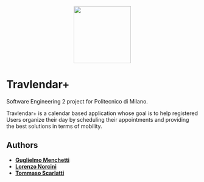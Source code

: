 <p align="center">
  <img src="https://github.com/gmenchetti/TravlendarPlus/tree/master/Documentation/Images/logo_icon.png" height="150">
</p>

# Travlendar+
Software Engineering 2 project for Politecnico di Milano.

Travlendar+ is a calendar based application whose goal is to help registered Users organize their day by scheduling their appointments and providing the best solutions in terms of mobility.

## Authors

* **[Guglielmo Menchetti](https://github.com/gmenchetti)**
* **[Lorenzo Norcini](https://github.com/LorenzoNorcini)**
* **[Tommaso Scarlatti](https://github.com/tmscarla)**
